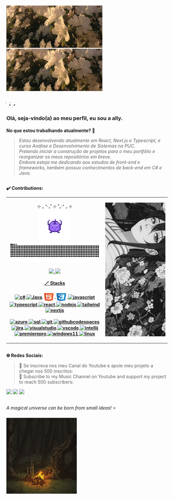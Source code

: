 <div>
    <width="80%"><br>
    <img width="300" src="https://github.com/AlianeAmaral/AlianeAmaral/blob/main/assets/flowers-5.jpeg">
<img width="300" src="https://github.com/AlianeAmaral/AlianeAmaral/blob/main/assets/flowers-5.jpeg">
</div></br>

๋ ࣭ ⭑๋ ࣭ ⭑ 

<h3> Olá, seja-vindo(a) ao meu perfil, eu sou a ally.</h3>  
<h4></h4>   

<b>No que estou trabalhando atualmente? 🍂 </b>

>_Estou desenvolvendo atualmente em React, Next.js e Typescript, e curso Análise e Desenvolvimento de Sistemas na PUC._ <br/>
_Pretendo iniciar a construção de projetos para o meu portfólio e reorganizar os meus repositórios em breve._ <br/>
_Embora esteja me dedicando aos estudos de front-end e frameworks, também possuo conhecimentos de back-end em C# e Java._ <br/>

##

<b>✔️ Contributions: </b>

<table>
  <tr>
    <td width="60%" align="center"><br>
  ⊹ ₊  ⁺‧₊˚ ⊹ ˚₊‧⁺ ₊ ⊹<br>
      <img width="100" src="https://github.com/AlianeAmaral/AlianeAmaral/blob/main/stardew-purple.gif"">
      <picture >
        <source media="(prefers-color-scheme: dark)" srcset="https://raw.githubusercontent.com/AlianeAmaral/AlianeAmaral/output/github-contribution-grid-snake-dark.svg">
        <source media="(prefers-color-scheme: light)" srcset="https://raw.githubusercontent.com/AlianeAmaral/AlianeAmaral/output/github-contribution-grid-snake.svg">
        <img width="100%" alt="github contribution grid snake animation"
             src="https://raw.githubusercontent.com/AlianeAmaral/AlianeAmaral/output/github-contribution-grid-snake.svg">
      </picture><br><br>
      <div align="center">
        <a href="[https://github.com/AlianeAmaral](https://github.com/AlianeAmaral)"> 
        <img height="120em" src="https://github-readme-stats.vercel.app/api?username=AlianeAmaral&show_icons=true&theme=radical&include_all_commits=true&count_private=true"/>
        <img height="120em" src="https://github-readme-stats.vercel.app/api/top-langs/?username=AlianeAmaral&layout=compact&langs_count=16&theme=radical"/>
      </div><br>
          <div>
<b>🪄 Stacks <br><br>

<div align="center">
  <img align="center" alt="c#" height="25" width="35" src="https://cdn.jsdelivr.net/gh/devicons/devicon@latest/icons/csharp/csharp-original.svg">
  <img align="center" alt="Java" height="25" width="35" src="https://cdn.jsdelivr.net/gh/devicons/devicon@latest/icons/java/java-original.svg" />
  <img align="center" alt="html" height="25" width="35" src="https://raw.githubusercontent.com/devicons/devicon/master/icons/html5/html5-original.svg">
  <img align="center" alt="css" height="25" width="35" src="https://raw.githubusercontent.com/devicons/devicon/master/icons/css3/css3-original.svg">
  <img align="center" alt="javascript" height="25" width="35" src="https://cdn.jsdelivr.net/gh/devicons/devicon@latest/icons/javascript/javascript-plain.svg">
  <img align="center" alt="typescript" height="25" width="35" src="https://cdn.jsdelivr.net/gh/devicons/devicon@latest/icons/typescript/typescript-original.svg">
  <img align="center" alt="react" height="25" width="35" src="https://cdn.jsdelivr.net/gh/devicons/devicon@latest/icons/react/react-original-wordmark.svg">
  <img align="center" alt="nodejs" height="25" width="35" src="https://cdn.jsdelivr.net/gh/devicons/devicon@latest/icons/nodejs/nodejs-original.svg">
  <img align="center" alt="tailwind" height="25" width="35" src="https://cdn.jsdelivr.net/gh/devicons/devicon@latest/icons/tailwindcss/tailwindcss-original.svg">
  <img align="center" alt="nextjs" height="25" width="35" src="https://cdn.jsdelivr.net/gh/devicons/devicon@latest/icons/nextjs/nextjs-original.svg"> <br><br>
  <img align="center" alt="azure" height="25" width="35" src="https://cdn.jsdelivr.net/gh/devicons/devicon@latest/icons/azure/azure-original.svg">
  <img align="center" alt="sql" height="25" width="35" src="https://cdn.jsdelivr.net/gh/devicons/devicon@latest/icons/azuresqldatabase/azuresqldatabase-original.svg">
  <img align="center" alt="git" height="25" width="35" src="https://cdn.jsdelivr.net/gh/devicons/devicon@latest/icons/git/git-original.svg">
  <img align="center" alt="githubcodespaces" height="25" width="35" src="https://cdn.jsdelivr.net/gh/devicons/devicon@latest/icons/githubcodespaces/githubcodespaces-original.svg">
  <img align="center" alt="jira" height="25" width="35" src="https://cdn.jsdelivr.net/gh/devicons/devicon@latest/icons/jira/jira-original.svg">
  <img align="center" alt="visualstudio" height="25" width="35" src="https://cdn.jsdelivr.net/gh/devicons/devicon@latest/icons/visualstudio/visualstudio-original.svg">
  <img align="center" alt="vscode" height="25" width="35" src="https://cdn.jsdelivr.net/gh/devicons/devicon@latest/icons/vscode/vscode-original.svg">
  <img align="center" alt="intellij" height="25" width="35" src="https://cdn.jsdelivr.net/gh/devicons/devicon@latest/icons/intellij/intellij-original.svg">
  <img align="center" alt="premierepro" height="25" width="35" src="https://cdn.jsdelivr.net/gh/devicons/devicon@latest/icons/premierepro/premierepro-original.svg">
  <img align="center" alt="windows11" height="25" width="35" src="https://cdn.jsdelivr.net/gh/devicons/devicon@latest/icons/windows11/windows11-original.svg">
  <img align="center" alt="linux" height="25" width="35" src="https://cdn.jsdelivr.net/gh/devicons/devicon@latest/icons/linux/linux-original.svg">
</div><br>
    </td>
    <td width="40%">
      <img width="100%" src="https://github.com/AlianeAmaral/AlianeAmaral/blob/main/assets/flowers-11.jpg">
    </td>
  </tr>
</table>

##

<b>🌐 Redes Sociais: </b>
 
> 💜 Se inscreva nos meu Canal do Youtube e apoie meu projeto a chegar nos 500 inscritos:<br/>
> 💜 Subscribe to my Music Channel on Youtube and support my project to reach 500 subscribers:
 <div>
   <a href="https://www.youtube.com/@lofi_sleep" target="_blank"><img src="https://img.shields.io/badge/YouTube-800080?style=for-the-badge&logo=youtube&logoColor=white" target="_blank"></a>
   <a href = "https://mail.google.com/mail/?view=cm&fs=1&to=aliane.eamaral@gmail.com"><img src="https://img.shields.io/badge/Gmail-800080?style=for-the-badge&logo=gmail&logoColor=white" target="_blank"></a>
   <a href="https://www.linkedin.com/in/alianeamaral/" target="_blank"><img src="https://img.shields.io/badge/LinkedIn-800080?style=for-the-badge&logo=linkedin&logoColor=white" target="_blank"></a>
</div>

## 

 <i> A magical universe can be born from small ideas! </i>⭐️ <br> <br>
 <img src="https://github.com/AlianeAmaral/AlianeAmaral/blob/main/Fire-Pixel.gif" width="220">

##
 
